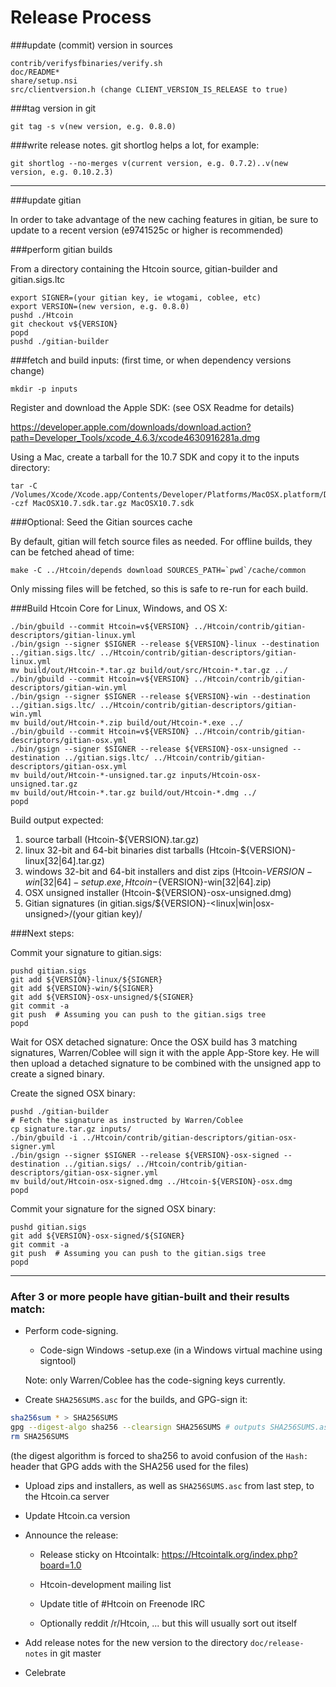 Release Process
====================

###update (commit) version in sources

	contrib/verifysfbinaries/verify.sh
	doc/README*
	share/setup.nsi
	src/clientversion.h (change CLIENT_VERSION_IS_RELEASE to true)

###tag version in git

	git tag -s v(new version, e.g. 0.8.0)

###write release notes. git shortlog helps a lot, for example:

	git shortlog --no-merges v(current version, e.g. 0.7.2)..v(new version, e.g. 0.10.2.3)

* * *

###update gitian

 In order to take advantage of the new caching features in gitian, be sure to update to a recent version (e9741525c or higher is recommended)

###perform gitian builds

 From a directory containing the Htcoin source, gitian-builder and gitian.sigs.ltc
  
	export SIGNER=(your gitian key, ie wtogami, coblee, etc)
	export VERSION=(new version, e.g. 0.8.0)
	pushd ./Htcoin
	git checkout v${VERSION}
	popd
	pushd ./gitian-builder

###fetch and build inputs: (first time, or when dependency versions change)
 
	mkdir -p inputs

 Register and download the Apple SDK: (see OSX Readme for details)
 
 https://developer.apple.com/downloads/download.action?path=Developer_Tools/xcode_4.6.3/xcode4630916281a.dmg
 
 Using a Mac, create a tarball for the 10.7 SDK and copy it to the inputs directory:
 
	tar -C /Volumes/Xcode/Xcode.app/Contents/Developer/Platforms/MacOSX.platform/Developer/SDKs/ -czf MacOSX10.7.sdk.tar.gz MacOSX10.7.sdk

###Optional: Seed the Gitian sources cache

  By default, gitian will fetch source files as needed. For offline builds, they can be fetched ahead of time:

	make -C ../Htcoin/depends download SOURCES_PATH=`pwd`/cache/common

  Only missing files will be fetched, so this is safe to re-run for each build.

###Build Htcoin Core for Linux, Windows, and OS X:
  
	./bin/gbuild --commit Htcoin=v${VERSION} ../Htcoin/contrib/gitian-descriptors/gitian-linux.yml
	./bin/gsign --signer $SIGNER --release ${VERSION}-linux --destination ../gitian.sigs.ltc/ ../Htcoin/contrib/gitian-descriptors/gitian-linux.yml
	mv build/out/Htcoin-*.tar.gz build/out/src/Htcoin-*.tar.gz ../
	./bin/gbuild --commit Htcoin=v${VERSION} ../Htcoin/contrib/gitian-descriptors/gitian-win.yml
	./bin/gsign --signer $SIGNER --release ${VERSION}-win --destination ../gitian.sigs.ltc/ ../Htcoin/contrib/gitian-descriptors/gitian-win.yml
	mv build/out/Htcoin-*.zip build/out/Htcoin-*.exe ../
	./bin/gbuild --commit Htcoin=v${VERSION} ../Htcoin/contrib/gitian-descriptors/gitian-osx.yml
	./bin/gsign --signer $SIGNER --release ${VERSION}-osx-unsigned --destination ../gitian.sigs.ltc/ ../Htcoin/contrib/gitian-descriptors/gitian-osx.yml
	mv build/out/Htcoin-*-unsigned.tar.gz inputs/Htcoin-osx-unsigned.tar.gz
	mv build/out/Htcoin-*.tar.gz build/out/Htcoin-*.dmg ../
	popd
  Build output expected:

  1. source tarball (Htcoin-${VERSION}.tar.gz)
  2. linux 32-bit and 64-bit binaries dist tarballs (Htcoin-${VERSION}-linux[32|64].tar.gz)
  3. windows 32-bit and 64-bit installers and dist zips (Htcoin-${VERSION}-win[32|64]-setup.exe, Htcoin-${VERSION}-win[32|64].zip)
  4. OSX unsigned installer (Htcoin-${VERSION}-osx-unsigned.dmg)
  5. Gitian signatures (in gitian.sigs/${VERSION}-<linux|win|osx-unsigned>/(your gitian key)/

###Next steps:

Commit your signature to gitian.sigs:

	pushd gitian.sigs
	git add ${VERSION}-linux/${SIGNER}
	git add ${VERSION}-win/${SIGNER}
	git add ${VERSION}-osx-unsigned/${SIGNER}
	git commit -a
	git push  # Assuming you can push to the gitian.sigs tree
	popd

  Wait for OSX detached signature:
	Once the OSX build has 3 matching signatures, Warren/Coblee will sign it with the apple App-Store key.
	He will then upload a detached signature to be combined with the unsigned app to create a signed binary.

  Create the signed OSX binary:

	pushd ./gitian-builder
	# Fetch the signature as instructed by Warren/Coblee
	cp signature.tar.gz inputs/
	./bin/gbuild -i ../Htcoin/contrib/gitian-descriptors/gitian-osx-signer.yml
	./bin/gsign --signer $SIGNER --release ${VERSION}-osx-signed --destination ../gitian.sigs/ ../Htcoin/contrib/gitian-descriptors/gitian-osx-signer.yml
	mv build/out/Htcoin-osx-signed.dmg ../Htcoin-${VERSION}-osx.dmg
	popd

Commit your signature for the signed OSX binary:

	pushd gitian.sigs
	git add ${VERSION}-osx-signed/${SIGNER}
	git commit -a
	git push  # Assuming you can push to the gitian.sigs tree
	popd

-------------------------------------------------------------------------

### After 3 or more people have gitian-built and their results match:

- Perform code-signing.

    - Code-sign Windows -setup.exe (in a Windows virtual machine using signtool)

  Note: only Warren/Coblee has the code-signing keys currently.

- Create `SHA256SUMS.asc` for the builds, and GPG-sign it:
```bash
sha256sum * > SHA256SUMS
gpg --digest-algo sha256 --clearsign SHA256SUMS # outputs SHA256SUMS.asc
rm SHA256SUMS
```
(the digest algorithm is forced to sha256 to avoid confusion of the `Hash:` header that GPG adds with the SHA256 used for the files)

- Upload zips and installers, as well as `SHA256SUMS.asc` from last step, to the Htcoin.ca server

- Update Htcoin.ca version

- Announce the release:

  - Release sticky on Htcointalk: https://Htcointalk.org/index.php?board=1.0

  - Htcoin-development mailing list

  - Update title of #Htcoin on Freenode IRC

  - Optionally reddit /r/Htcoin, ... but this will usually sort out itself

- Add release notes for the new version to the directory `doc/release-notes` in git master

- Celebrate 
